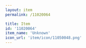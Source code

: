 ```yaml
---
layout: item
permalink: /11020064

title: Item
id: '11020064'
item_name: 'Unknown'
icon_url: 'item/icon/11050048.png'
---
```

